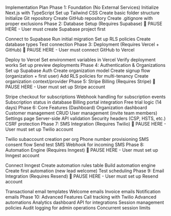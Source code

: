 Implementation Plan
Phase 1: Foundation (No External Services)
 Initialize Next.js with TypeScript
 Set up Tailwind CSS
 Create basic folder structure
 Initialize Git repository
 Create GitHub repository
 Create .gitignore with proper exclusions
Phase 2: Database Setup (Requires Supabase)
🛑 PAUSE HERE - User must create Supabase project first

 Connect to Supabase
 Run initial migration
 Set up RLS policies
 Create database types
 Test connection
Phase 3: Deployment (Requires Vercel + GitHub)
🛑 PAUSE HERE - User must connect GitHub to Vercel

 Deploy to Vercel
 Set environment variables in Vercel
 Verify deployment works
 Set up preview deployments
Phase 4: Authentication & Organizations
 Set up Supabase Auth
 Create organization model
 Create signup flow (organization + first user)
 Add RLS policies for multi-tenancy
 Create organization context/provider
Phase 5: Stripe Billing (Requires Stripe)
🛑 PAUSE HERE - User must set up Stripe account

 Stripe checkout for subscriptions
 Webhook handling for subscription events
 Subscription status in database
 Billing portal integration
 Free trial logic (14 days)
Phase 6: Core Features (Dashboard)
 Organization dashboard
 Customer management CRUD
 User management (invite team members)
 Settings page
 Server-side API validation
 Security headers (CSP, HSTS, etc.)
 CSRF protection
Phase 7: SMS Integration (Requires Twilio)
🛑 PAUSE HERE - User must set up Twilio account

 Twilio subaccount creation per org
 Phone number provisioning
 SMS consent flow
 Send test SMS
 Webhook for incoming SMS
Phase 8: Automation Engine (Requires Inngest)
🛑 PAUSE HERE - User must set up Inngest account

 Connect Inngest
 Create automation rules table
 Build automation engine
 Create first automation (new lead welcome)
 Test scheduling
Phase 9: Email Integration (Requires Resend)
🛑 PAUSE HERE - User must set up Resend account

 Transactional email templates
 Welcome emails
 Invoice emails
 Notification emails
Phase 10: Advanced Features
 Call tracking with Twilio
 Advanced automations
 Analytics dashboard
 API for integrations
 Session management policies
 Audit logging for admin operations
 Concurrent session limits